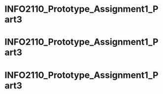 # INFO2110_Prototype_Assignment1_Part3
# INFO2110_Prototype_Assignment1_Part3
# INFO2110_Prototype_Assignment1_Part3
